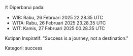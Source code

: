 ⏰ Diperbarui pada:
- WIB: Rabu, 26 Februari 2025 22.28.35 UTC
- WITA: Rabu, 26 Februari 2025 23.28.35 UTC
- WIT: Kamis, 27 Februari 2025 00.28.35 UTC

Kutipan Inspiratif:
"Success is a journey, not a destination."


Kategori: success

